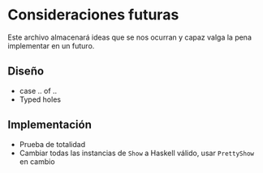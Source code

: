 # Consideraciones futuras

Este archivo almacenará ideas que se nos ocurran y capaz valga la pena implementar en un futuro.

## Diseño
* case .. of ..
* Typed holes

## Implementación

* Prueba de totalidad
* Cambiar todas las instancias de `Show` a Haskell válido, usar `PrettyShow` en cambio
